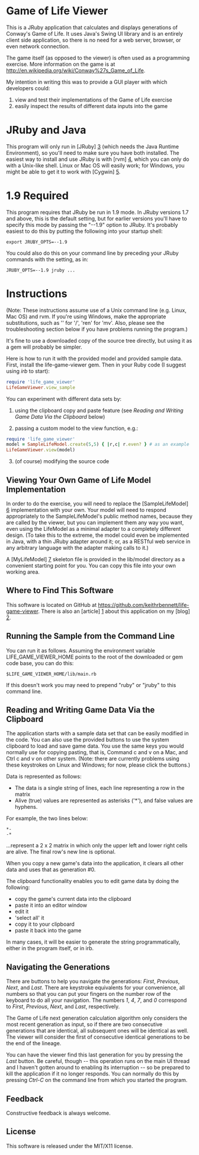 Game of Life Viewer
===================

This is a JRuby application that calculates and displays generations
of Conway's Game of Life.
It uses Java's Swing UI library and is an entirely client side application,
so there is no need for a web server, browser, or even network connection.

The game itself (as opposed to the viewer) is often used as a programming
exercise.  More information on the game is at
http://en.wikipedia.org/wiki/Conway%27s_Game_of_Life.

My intention in writing this was to provide a GUI player
with which developers could:

<ol>
<li> view and test their implementations of the Game of Life exercise</li>
<li> easily inspect the results of different data inputs into the game</li>
</ol>


JRuby and Java
==============

This program will only run in [JRuby] [3] (which needs the Java Runtime Environment),
so you'll need to make sure you
have both installed.  The easiest way to install and use JRuby is with [rvm] [4],
which you
can only do with a Unix-like shell.  Linux or Mac OS will easily work; for Windows,
you might be able to get it to work with [Cygwin] [5].


1.9 Required
============

This program requires that JRuby be run in 1.9 mode.  In JRuby versions 1.7
and above, this is the default setting, but for earlier versions
you'll have to specify this mode by passing the "--1.9" option to JRuby.
It's probably easiest to do this by putting the following into your startup shell:

```
export JRUBY_OPTS=--1.9
```

You could also do this on your command line by preceding your JRuby commands with
the setting, as in:

```
JRUBY_OPTS=--1.9 jruby ...
```


Instructions
============

(Note: These instructions assume use of a Unix command line
(e.g. Linux, Mac OS) and rvm. If you're using Windows,
make the appropriate substitutions, such as '\' for '/', 'ren' for 'mv'.
Also, please see the troubleshooting section below if you have
problems running the program.)

It's fine to use a downloaded copy of the source tree directly,
but using it as a gem will probably be simpler.

Here is how to run it with the provided model and provided sample data.
First, install the life-game-viewer gem.  Then in your
Ruby code (I suggest using _irb_ to start):


```ruby
require 'life_game_viewer'
LifeGameViewer.view_sample
```

You can experiment with different data sets by:

1) using the clipboard copy and paste feature
(see _Reading and Writing Game Data Via the Clipboard_ below)

2) passing a custom model to the view function, e.g.:

```ruby
require 'life_game_viewer'
model = SampleLifeModel.create(5,5) { |r,c| r.even? } # as an example
LifeGameViewer.view(model)
```

3) (of course) modifying the source code



Viewing Your Own Game of Life Model Implementation
--------------------------------------------------

In order to do the exercise, you will need to replace the
[SampleLifeModel] [6] implementation with your own.  Your model will need to
respond appropriately to the SampleLifeModel's public method names, because
they are called by the viewer, but you can implement them any way you
want, even using the LifeModel as a minimal adapter to a completely
different design. (To take this to the extreme, the model could even
be implemented in Java, with a thin JRuby adapter around it; or, as
a RESTful web service in any arbitrary language with the adapter
making calls to it.)

A [MyLifeModel] [7] skeleton file is provided in the
lib/model directory as a convenient starting point for you.
You can copy this file into your own working area.


Where to Find This Software
---------------------------

This software is located on GitHub at
https://github.com/keithrbennett/life-game-viewer.
There is also an [article] [1] about this application on my [blog] [2].


Running the Sample from the Command Line
----------------------------------------

You can run it as follows.  Assuming the environment variable
LIFE_GAME_VIEWER_HOME points to the root of the downloaded
or gem code base, you can do this:

```
$LIFE_GAME_VIEWER_HOME/lib/main.rb
```

If this doesn't work you may need to prepend "ruby" or "jruby"
to this command line.


Reading and Writing Game Data Via the Clipboard
-----------------------------------------------

The application starts with a sample data set that can be easily modified in the code.
You can also use the provided buttons to use the system clipboard to load and save
game data.  You use the same keys you would normally use for copying pasting,
that is, Command c and v on a Mac, and Ctrl c and v on other system. (Note: there
are currently problems using these keystrokes on Linux and Windows; for now,
please click the buttons.)

Data is represented as follows:

* The data is a single string of lines, each line representing a row in the matrix
* Alive (true) values are represented as asterisks ('*'), and false values are hyphens.

For example, the two lines below:

```
*-
-*
```

...represent a 2 x 2 matrix in which only the upper left and
lower right cells are alive.  The final row's new line is optional.

When you copy a new game's data into the application, it clears all other data and
uses that as generation #0.

The clipboard functionality enables you to edit game data by doing the following:

* copy the game's current data into the clipboard 
* paste it into an editor window
* edit it
* 'select all' it
* copy it to your clipboard
* paste it back into the game

In many cases, it will be easier to generate the string programmatically,
either in the program itself, or in irb.


Navigating the Generations
--------------------------

There are buttons to help you navigate the generations:
_First_, _Previous_, _Next_, and _Last_.
There are keystroke equivalents for your convenience, all numbers
so that you can put your fingers on the number row of the
keyboard to do all your navigation. The numbers _1_, _4_, _7_, and _0_
correspond to _First_, _Previous_, _Next_, and _Last_, respectively.

The Game of Life next generation calculation algorithm
only considers the most recent generation as input, so
if there are two consecutive generations that are identical,
all subsequent ones will be identical as well.  The viewer will
consider the first of consecutive identical generations to be
the end of the lineage.

You can have the viewer find this last generation for you
by pressing the _Last_ button.  Be careful, though --
this operation runs on the main UI thread and I haven't
gotten around to enabling its interruption --
so be prepared to kill the application if it no longer responds.
You can normally do this by pressing _Ctrl-C_ on the command line
from which you started the program.

Feedback
--------

Constructive feedback is always welcome.


License
-------

This software is released under the MIT/X11 license.


[1]: http://www.bbs-software.com/blog/2012/09/05/conways-game-of-life-viewer/   "article"
[2]: http://www.bbs-software.com/blog/                                          "blog"
[3]: http://jruby.org/                                                          "JRuby"
[4]: https://rvm.io/rvm/install/                                                "rvm"
[5]: http://www.cygwin.com/                                                     "Cygwin"
[6]: https://github.com/keithrbennett/life-game-viewer/blob/master/lib/model/sample_life_model.rb  "SampleLifeModel"
[7]: https://github.com/keithrbennett/life-game-viewer/blob/master/lib/model/my_life_model.rb  "MyLifeModel"
